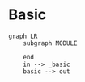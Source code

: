# Basic
```mermaid
graph LR
    subgraph MODULE
        
    end
    in --> _basic
    basic --> out
```
